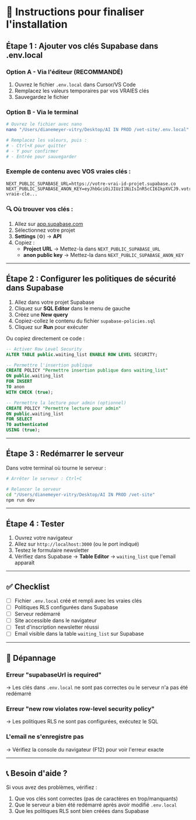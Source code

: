 # 🔑 Instructions pour finaliser l'installation

## Étape 1 : Ajouter vos clés Supabase dans .env.local

### Option A - Via l'éditeur (RECOMMANDÉ)

1. Ouvrez le fichier `.env.local` dans Cursor/VS Code
2. Remplacez les valeurs temporaires par vos VRAIES clés
3. Sauvegardez le fichier

### Option B - Via le terminal

```bash
# Ouvrez le fichier avec nano
nano "/Users/dianemeyer-vitry/Desktop/AI IN PROD /vet-site/.env.local"

# Remplacez les valeurs, puis :
# - Ctrl+X pour quitter
# - Y pour confirmer
# - Entrée pour sauvegarder
```

### Exemple de contenu avec VOS vraies clés :

```env
NEXT_PUBLIC_SUPABASE_URL=https://votre-vrai-id-projet.supabase.co
NEXT_PUBLIC_SUPABASE_ANON_KEY=eyJhbGciOiJIUzI1NiIsInR5cCI6IkpXVCJ9.votre-vraie-cle...
```

### 🔍 Où trouver vos clés :

1. Allez sur [app.supabase.com](https://app.supabase.com)
2. Sélectionnez votre projet
3. **Settings** (⚙️) → **API**
4. Copiez :
   - **Project URL** → Mettez-la dans `NEXT_PUBLIC_SUPABASE_URL`
   - **anon public key** → Mettez-la dans `NEXT_PUBLIC_SUPABASE_ANON_KEY`

---

## Étape 2 : Configurer les politiques de sécurité dans Supabase

1. Allez dans votre projet Supabase
2. Cliquez sur **SQL Editor** dans le menu de gauche
3. Créez une **New query**
4. Copiez-collez le contenu du fichier `supabase-policies.sql`
5. Cliquez sur **Run** pour exécuter

Ou copiez directement ce code :

```sql
-- Activer Row Level Security
ALTER TABLE public.waiting_list ENABLE ROW LEVEL SECURITY;

-- Permettre l'insertion publique
CREATE POLICY "Permettre insertion publique dans waiting_list" 
ON public.waiting_list
FOR INSERT 
TO anon
WITH CHECK (true);

-- Permettre la lecture pour admin (optionnel)
CREATE POLICY "Permettre lecture pour admin" 
ON public.waiting_list
FOR SELECT 
TO authenticated
USING (true);
```

---

## Étape 3 : Redémarrer le serveur

Dans votre terminal où tourne le serveur :

```bash
# Arrêter le serveur : Ctrl+C

# Relancer le serveur
cd "/Users/dianemeyer-vitry/Desktop/AI IN PROD /vet-site"
npm run dev
```

---

## Étape 4 : Tester

1. Ouvrez votre navigateur
2. Allez sur `http://localhost:3000` (ou le port indiqué)
3. Testez le formulaire newsletter
4. Vérifiez dans Supabase → **Table Editor** → `waiting_list` que l'email apparaît

---

## ✅ Checklist

- [ ] Fichier `.env.local` créé et rempli avec les vraies clés
- [ ] Politiques RLS configurées dans Supabase
- [ ] Serveur redémarré
- [ ] Site accessible dans le navigateur
- [ ] Test d'inscription newsletter réussi
- [ ] Email visible dans la table `waiting_list` sur Supabase

---

## 🔧 Dépannage

### Erreur "supabaseUrl is required"
→ Les clés dans `.env.local` ne sont pas correctes ou le serveur n'a pas été redémarré

### Erreur "new row violates row-level security policy"
→ Les politiques RLS ne sont pas configurées, exécutez le SQL

### L'email ne s'enregistre pas
→ Vérifiez la console du navigateur (F12) pour voir l'erreur exacte

---

## 📞 Besoin d'aide ?

Si vous avez des problèmes, vérifiez :
1. Que vos clés sont correctes (pas de caractères en trop/manquants)
2. Que le serveur a bien été redémarré après avoir modifié `.env.local`
3. Que les politiques RLS sont bien créées dans Supabase

